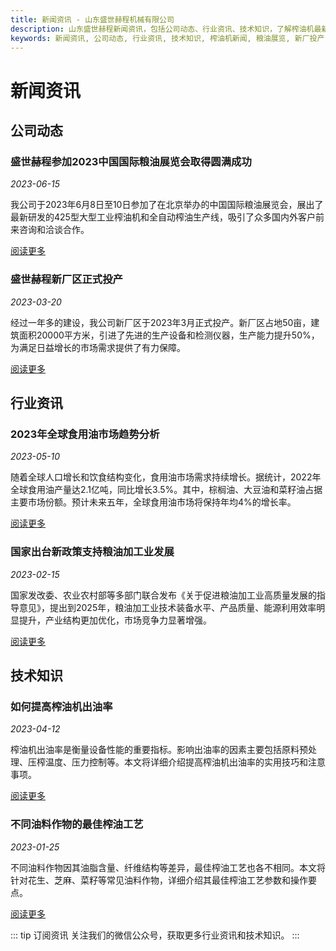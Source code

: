 ```yaml
---
title: 新闻资讯 - 山东盛世赫程机械有限公司
description: 山东盛世赫程新闻资讯，包括公司动态、行业资讯、技术知识，了解榨油机最新动态、行业发展趋势和技术创新。
keywords: 新闻资讯, 公司动态, 行业资讯, 技术知识, 榨油机新闻, 粮油展览, 新厂投产, 食用油市场, 粮油政策, 出油率提高, 油料加工工艺, 山东盛世赫程动态
---
```


# 新闻资讯

## 公司动态

### 盛世赫程参加2023中国国际粮油展览会取得圆满成功
*2023-06-15*

我公司于2023年6月8日至10日参加了在北京举办的中国国际粮油展览会，展出了最新研发的425型大型工业榨油机和全自动榨油生产线，吸引了众多国内外客户前来咨询和洽谈合作。

[阅读更多](/zh/news/company/2023-exhibition)

### 盛世赫程新厂区正式投产
*2023-03-20*

经过一年多的建设，我公司新厂区于2023年3月正式投产。新厂区占地50亩，建筑面积20000平方米，引进了先进的生产设备和检测仪器，生产能力提升50%，为满足日益增长的市场需求提供了有力保障。

[阅读更多](/zh/news/company/new-factory)

## 行业资讯

### 2023年全球食用油市场趋势分析
*2023-05-10*

随着全球人口增长和饮食结构变化，食用油市场需求持续增长。据统计，2022年全球食用油产量达2.1亿吨，同比增长3.5%。其中，棕榈油、大豆油和菜籽油占据主要市场份额。预计未来五年，全球食用油市场将保持年均4%的增长率。

[阅读更多](/zh/news/industry/2023-market-trend)

### 国家出台新政策支持粮油加工业发展
*2023-02-15*

国家发改委、农业农村部等多部门联合发布《关于促进粮油加工业高质量发展的指导意见》，提出到2025年，粮油加工业技术装备水平、产品质量、能源利用效率明显提升，产业结构更加优化，市场竞争力显著增强。

[阅读更多](/zh/news/industry/new-policy)

## 技术知识

### 如何提高榨油机出油率
*2023-04-12*

榨油机出油率是衡量设备性能的重要指标。影响出油率的因素主要包括原料预处理、压榨温度、压力控制等。本文将详细介绍提高榨油机出油率的实用技巧和注意事项。

[阅读更多](/zh/news/technology/improve-oil-yield)

### 不同油料作物的最佳榨油工艺
*2023-01-25*

不同油料作物因其油脂含量、纤维结构等差异，最佳榨油工艺也各不相同。本文将针对花生、芝麻、菜籽等常见油料作物，详细介绍其最佳榨油工艺参数和操作要点。

[阅读更多](/zh/news/technology/oil-crops-process)

::: tip 订阅资讯
关注我们的微信公众号，获取更多行业资讯和技术知识。
:::